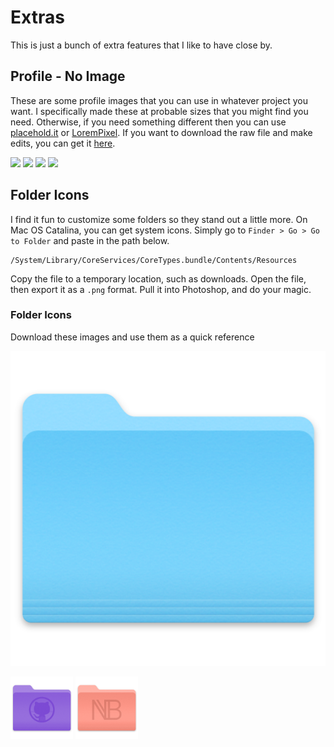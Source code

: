 # Extras

This is just a bunch of extra features that I like to have close by. 

## Profile - No Image

These are some profile images that you can use in whatever project you want. I specifically made these at probable sizes that you might find you need. Otherwise, if you need something different then you can use [placehold.it](https://placehold.it) or [LoremPixel](http://lorempixel.com). If you want to download the raw file and make edits, you can get it [here](/no-picture.afdesign).

<img src="/noimage-300x300.png" style="max-height: 200px;">
<img src="/noimage-300x400.png" style="max-height: 200px;">
<img src="/noimage-400x600.png" style="max-height: 200px;">
<img src="/noimage-500x700.png" style="max-height: 200px;">

## Folder Icons

I find it fun to customize some folders so they stand out a little more. On Mac OS Catalina, you can get system icons. Simply go to `Finder > Go > Go to Folder` and paste in the path below.

```
/System/Library/CoreServices/C­oreTypes.bundle/Contents/Resou­rces
```

Copy the file to a temporary location, such as downloads. Open the file, then export it as a `.png` format. Pull it into Photoshop, and do your magic.

### Folder Icons

Download these images and use them as a quick reference

![Generic Folder](../images/GenericFolderIcon.png)

<img src='../images/github-folder-icon.png' alt="GitHub Folder Icon" style="max-width: 100px;"> <img src='../images/nathanblaylock-folder.png' alt="GitHub Folder Icon" style="max-width: 100px;">